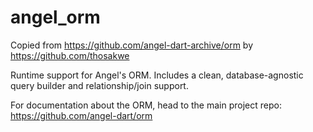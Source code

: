 # angel_orm

Copied from https://github.com/angel-dart-archive/orm by https://github.com/thosakwe

Runtime support for Angel's ORM. Includes a clean, database-agnostic
query builder and relationship/join support.

For documentation about the ORM, head to the main project repo:
https://github.com/angel-dart/orm